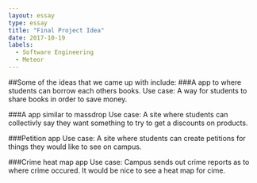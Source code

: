 ```yaml
---
layout: essay
type: essay
title: "Final Project Idea"
date: 2017-10-19
labels:
  - Software Engineering
  - Meteor
---
```


##Some of the ideas that we came up with include:
###A app to where students can borrow each others books.
Use case: A way for students to share books in order to save money.

###A app similar to massdrop
Use case: A site where students can collectivly say they want something to try to get a discounts on products.

###Petition app
Use case: A site where students can create petitions for things they would like to see on campus.

###Crime heat map app
Use case: Campus sends out crime reports as to where crime occured. It would be nice to see a heat map for cime.
